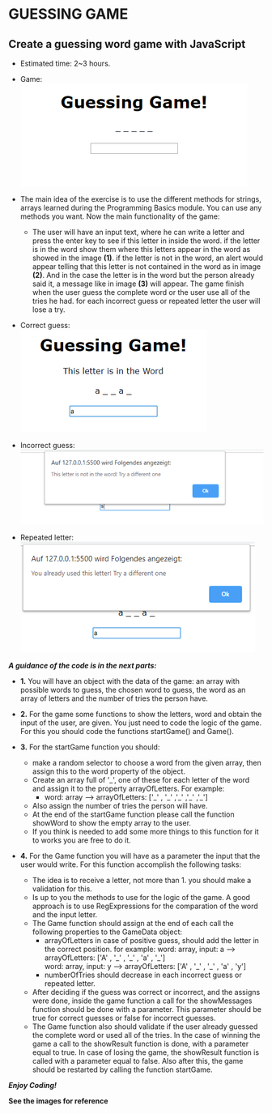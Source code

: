# GUESSING GAME
## Create a guessing word game with JavaScript 

* Estimated time: 2~3 hours.

* Game:<br>
![alt text](./images/Game.png "Game")

* The main idea of the exercise is to use the different methods for strings, arrays learned during the Programming Basics module. You can use any methods you want. Now the main functionality of the game:

    - The user will have an input text, where he can write a letter and press the enter key to see if this letter in inside the word. if the letter is in the word show them where this letters appear in the word as showed in the image **(1)**. if the letter is not in the word, an alert would appear telling that this letter is not contained in the word as in image **(2)**. And in the case the letter is in the word but the person already said it, a message like in image **(3)** will appear. The game finish when the user guess the complete word or the user use all of the tries he had. for each incorrect guess or repeated letter the user will lose a try.

* Correct guess:<br>
![alt text](./images/image2.png "1") 
* Incorrect guess:<br>
![alt text](./images/image1.png "2") 
* Repeated letter:<br>
![alt text](./images/image3.png "3") 


***A guidance of the code is in the next parts:***

* **1.** You will have an object with the data of the game: an array with possible words to guess, the chosen word to guess, the word as an array of letters and the number of tries the person have. 
* **2.** For the game some functions to show the letters, word and obtain the input of the user, are given. You just need to code the logic of the game. For this you should code the functions startGame() and Game().
* **3.** For the startGame function you should: 
    - make a random selector to choose a word from the given array, then assign this to the word property of the object. 
    - Create an array full of '_', one of these for each letter of the word and assign it to the property arrayOfLetters. For example:
        - word: array --> arrayOfLetters: ['\_' , '\_' ,'\_' ,'\_' ,'\_']
    - Also assign the number of tries the person will have. 
    - At the end of the startGame function please call the function showWord to show the empty array to the user. 
    - If you think is needed to add some more things to this function for it to works you are free to do it.

* **4.** For the Game function you will have as a parameter the input that the user would write. For this function accomplish the following tasks:  
    - The idea is to receive a letter, not more than 1. you should make a validation for this.
    - Is up to you the methods to use for the logic of the game. A good approach is to use RegExpressions for the comparation of the word and the input letter.
    - The Game function should assign at the end of each call the following properties to the GameData object:
        - arrayOfLetters in case of positive guess, should add the letter in the correct position. for example:
        word: array, input: a --> arrayOfLetters: ['A' , '\_' , '\_' , 'a' , '\_']<br>
        word: array, input: y --> arrayOfLetters: ['A' , '\_' , '\_' , 'a' , 'y']
        - numberOfTries should decrease in each incorrect guess or repeated letter.
    - After deciding if the guess was correct or incorrect, and the assigns were done, inside the game function a call for the showMessages function should be done with a parameter. This parameter should be true for correct guesses or false for incorrect guesses.
    - The Game function also should validate if the user already guessed the complete word or used all of the tries. In the case of winning the game a call to the showResult function is done, with a parameter equal to true. In case of losing the game, the showResult function is called with a parameter equal to false. Also after this, the game should be restarted by calling the function startGame.

***Enjoy Coding!***




**See the images for reference**